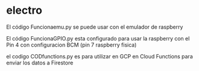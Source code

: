 # electro

El código Funcionaemu.py se puede usar con el emulador de raspberry

El código FuncionaGPIO.py esta configurado para usar la raspberry con el Pin 4 con configuracion BCM (pin 7 raspberry fisica)

el  codigo CODfunctions.py es para utilizar en GCP en  Cloud Functions para enviar los datos a Firestore
